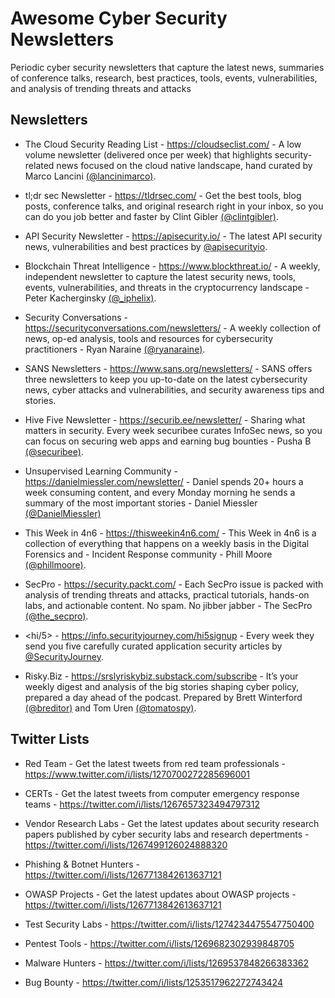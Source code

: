 # Awesome Cyber Security Newsletters
Periodic cyber security newsletters that capture the latest news, summaries of conference talks, research, best practices, tools, events, vulnerabilities, and analysis of trending threats and attacks

## Newsletters 

- The Cloud Security Reading List - https://cloudseclist.com/ - A low volume newsletter (delivered once per week) that highlights security-related news focused on the cloud native landscape, hand curated by Marco Lancini [(@lancinimarco)](https://twitter.com/lancinimarco).

- tl;dr sec Newsletter - https://tldrsec.com/ - Get the best tools, blog posts, conference talks, and original research right in your inbox, so you can do you job better and faster by Clint Gibler [(@clintgibler)](https://twitter.com/clintgibler).

- API Security Newsletter - https://apisecurity.io/ - The latest API security news, vulnerabilities and best practices by [@apisecurityio](https://twitter.com/apisecurityio).

- Blockchain Threat Intelligence - https://www.blockthreat.io/ - A weekly, independent newsletter to capture the latest security news, tools, events, vulnerabilities, and threats in the cryptocurrency landscape - Peter Kacherginsky [(@_iphelix)](https://twitter.com/_iphelix).

- Security Conversations - https://securityconversations.com/newsletters/ - A weekly collection of news, op-ed analysis, tools and resources for cybersecurity practitioners - Ryan Naraine [(@ryanaraine)](https://twitter.com/ryanaraine). 

- SANS Newsletters - https://www.sans.org/newsletters/ - SANS offers three newsletters to keep you up-to-date on the latest cybersecurity news, cyber attacks and vulnerabilities, and security awareness tips and stories.

- Hive Five Newsletter - https://securib.ee/newsletter/ - Sharing what matters in security. Every week securibee curates InfoSec news, so you can focus on securing web apps and earning bug bounties - Pusha B [(@securibee)](https://twitter.com/securibee).

- Unsupervised Learning Community - https://danielmiessler.com/newsletter/ - Daniel spends 20+ hours a week consuming content, and every Monday morning he sends a summary of the most important stories - Daniel Miessler [(@DanielMiessler)](https://twitter.com/DanielMiessler)

- This Week in 4n6 - https://thisweekin4n6.com/ - This Week in 4n6 is a collection of everything that happens on a weekly basis in the Digital Forensics and - Incident Response community - Phill Moore [(@phillmoore)](https://twitter.com/phillmoore).

- SecPro - https://security.packt.com/ - Each SecPro issue is packed with analysis of trending threats and attacks, practical tutorials, hands-on labs, and actionable content. No spam. No jibber jabber - The SecPro [(@the_secpro)](https://twitter.com/the_secpro).

- <hi/5> - https://info.securityjourney.com/hi5signup - Every week they send you five carefully curated application security articles by [@SecurityJourney](https://twitter.com/SecurityJourney).

- Risky.Biz - https://srslyriskybiz.substack.com/subscribe -  It’s your weekly digest and analysis of the big stories shaping cyber policy, prepared a day ahead of the podcast. Prepared by Brett Winterford [(@breditor)](https://twitter.com/breditor) and Tom Uren [(@tomatospy)](https://twitter.com/tomatospy).



## Twitter Lists

- Red Team - Get the latest tweets from red team professionals -  https://www.twitter.com/i/lists/1270700272285696001

- CERTs - Get the latest tweets from computer emergency response teams - https://twitter.com/i/lists/1267657323494797312 

- Vendor Research Labs - Get the latest updates about security research papers published by cyber security labs and research depertments - https://twitter.com/i/lists/1267499126024888320 

- Phishing & Botnet Hunters - https://twitter.com/i/lists/1267713842613637121

- OWASP Projects - Get the latest updates about OWASP projects - https://twitter.com/i/lists/1267713842613637121

- Test Security Labs - https://twitter.com/i/lists/1274234475547750400

- Pentest Tools - https://twitter.com/i/lists/1269682302939848705

- Malware Hunters - https://twitter.com/i/lists/1269537848266383362

- Bug Bounty - https://twitter.com/i/lists/1253517962272743424 




